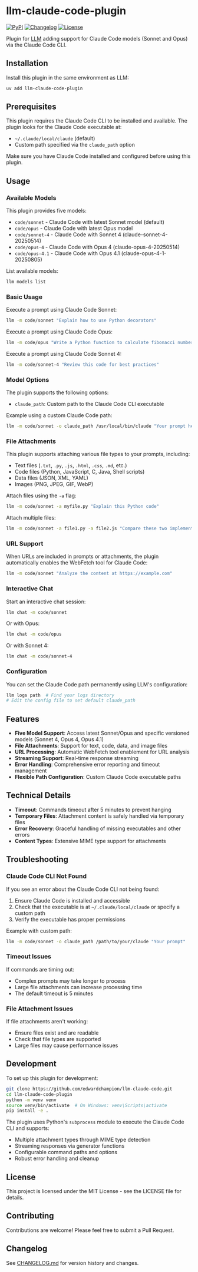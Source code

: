 # llm-claude-code-plugin

[![PyPI](https://img.shields.io/pypi/v/llm-claude-code.svg)](https://pypi.org/project/llm-claude-code/)
[![Changelog](https://img.shields.io/github/v/release/edwardchampion/llm-claude-code?include_prereleases&label=changelog)](https://github.com/edwardchampion/llm-claude-code/releases)
[![License](https://img.shields.io/badge/license-MIT-blue.svg)](https://github.com/edwardchampion/llm-claude-code/blob/main/LICENSE)

Plugin for [LLM](https://llm.datasette.io/) adding support for Claude Code models (Sonnet and Opus) via the Claude Code CLI.

## Installation

Install this plugin in the same environment as LLM:

```bash
uv add llm-claude-code-plugin
```

## Prerequisites

This plugin requires the Claude Code CLI to be installed and available. The plugin looks for the Claude Code executable at:

- `~/.claude/local/claude` (default)
- Custom path specified via the `claude_path` option

Make sure you have Claude Code installed and configured before using this plugin.

## Usage

### Available Models

This plugin provides five models:

- `code/sonnet` - Claude Code with latest Sonnet model (default)
- `code/opus` - Claude Code with latest Opus model
- `code/sonnet-4` - Claude Code with Sonnet 4 (claude-sonnet-4-20250514)
- `code/opus-4` - Claude Code with Opus 4 (claude-opus-4-20250514)
- `code/opus-4.1` - Claude Code with Opus 4.1 (claude-opus-4-1-20250805)

List available models:

```bash
llm models list
```

### Basic Usage

Execute a prompt using Claude Code Sonnet:

```bash
llm -m code/sonnet "Explain how to use Python decorators"
```

Execute a prompt using Claude Code Opus:

```bash
llm -m code/opus "Write a Python function to calculate fibonacci numbers"
```

Execute a prompt using Claude Code Sonnet 4:

```bash
llm -m code/sonnet-4 "Review this code for best practices"
```

### Model Options

The plugin supports the following options:

- `claude_path`: Custom path to the Claude Code CLI executable

Example using a custom Claude Code path:

```bash
llm -m code/sonnet -o claude_path /usr/local/bin/claude "Your prompt here"
```

### File Attachments

This plugin supports attaching various file types to your prompts, including:

- Text files (`.txt`, `.py`, `.js`, `.html`, `.css`, `.md`, etc.)
- Code files (Python, JavaScript, C, Java, Shell scripts)
- Data files (JSON, XML, YAML)
- Images (PNG, JPEG, GIF, WebP)

Attach files using the `-a` flag:

```bash
llm -m code/sonnet -a myfile.py "Explain this Python code"
```

Attach multiple files:

```bash
llm -m code/sonnet -a file1.py -a file2.js "Compare these two implementations"
```

### URL Support

When URLs are included in prompts or attachments, the plugin automatically enables the WebFetch tool for Claude Code:

```bash
llm -m code/sonnet "Analyze the content at https://example.com"
```

### Interactive Chat

Start an interactive chat session:

```bash
llm chat -m code/sonnet
```

Or with Opus:

```bash
llm chat -m code/opus
```

Or with Sonnet 4:

```bash
llm chat -m code/sonnet-4
```

### Configuration

You can set the Claude Code path permanently using LLM's configuration:

```bash
llm logs path  # Find your logs directory
# Edit the config file to set default claude_path
```

## Features

- **Five Model Support**: Access latest Sonnet/Opus and specific versioned models (Sonnet 4, Opus 4, Opus 4.1)
- **File Attachments**: Support for text, code, data, and image files
- **URL Processing**: Automatic WebFetch tool enablement for URL analysis  
- **Streaming Support**: Real-time response streaming
- **Error Handling**: Comprehensive error reporting and timeout management
- **Flexible Path Configuration**: Custom Claude Code executable paths

## Technical Details

- **Timeout**: Commands timeout after 5 minutes to prevent hanging
- **Temporary Files**: Attachment content is safely handled via temporary files
- **Error Recovery**: Graceful handling of missing executables and other errors
- **Content Types**: Extensive MIME type support for attachments

## Troubleshooting

### Claude Code CLI Not Found

If you see an error about the Claude Code CLI not being found:

1. Ensure Claude Code is installed and accessible
2. Check that the executable is at `~/.claude/local/claude` or specify a custom path
3. Verify the executable has proper permissions

Example with custom path:

```bash
llm -m code/sonnet -o claude_path /path/to/your/claude "Your prompt"
```

### Timeout Issues

If commands are timing out:

- Complex prompts may take longer to process
- Large file attachments can increase processing time
- The default timeout is 5 minutes

### File Attachment Issues

If file attachments aren't working:

- Ensure files exist and are readable
- Check that file types are supported
- Large files may cause performance issues

## Development

To set up this plugin for development:

```bash
git clone https://github.com/edwardchampion/llm-claude-code.git
cd llm-claude-code-plugin
python -m venv venv
source venv/bin/activate  # On Windows: venv\Scripts\activate
pip install -e .
```

The plugin uses Python's `subprocess` module to execute the Claude Code CLI and supports:

- Multiple attachment types through MIME type detection
- Streaming responses via generator functions  
- Configurable command paths and options
- Robust error handling and cleanup

## License

This project is licensed under the MIT License - see the LICENSE file for details.

## Contributing

Contributions are welcome! Please feel free to submit a Pull Request.

## Changelog

See [CHANGELOG.md](CHANGELOG.md) for version history and changes.